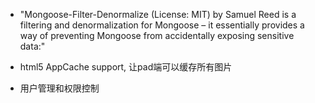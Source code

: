 + "Mongoose-Filter-Denormalize (License: MIT) by Samuel Reed is a filtering and
    denormalization for Mongoose – it essentially provides a way of preventing
    Mongoose from accidentally exposing sensitive data:"

+ html5 AppCache support, 让pad端可以缓存所有图片
+ 用户管理和权限控制
